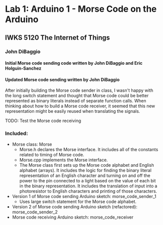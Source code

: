 # Lab 1: Arduino 1 - Morse Code on the Arduino
## IWKS 5120 The Internet of Things
### John DiBaggio

#### Initial Morse code sending code written by John DiBaggio and Eric Holguin-Sanchez
#### Updated Morse code sending written by John DiBaggio

After initially building the Morse code sender in class, I wasn't happy with the long switch statement and thought that Morse code could be better represented as binary literals instead of separate function calls. When thinking about how to build a Morse code receiver, it seemed that this new representation might be easily reused when translating the signals. 

TODO: Test the Morse code receiving

### Included:
- Morse class: Morse
    - Morse.h declares the Morse interface. It includes all of the constants related to timing of Morse code.
    - Morse.cpp implements the Morse interface. 
    - The Morse class first sets up the Morse code alphabet and English alphabet (arrays). It includes the logic for finding the binary literal representation of an English character and turning on and off the power to the pin connected to a light based on the value of each bit in the binary representation. It includes the translation of input into a photoresistor to English characters and printing of those characters.
- Version 1 of Morse code sending Arduino sketch: morse_code_sender_1
    - Uses large switch statement for the Morse code alphabet.
- Version 2 of Morse code sending Arduino sketch (refactored): morse_code_sender_2
- Morse code receiving Arduino sketch: morse_code_receiver

